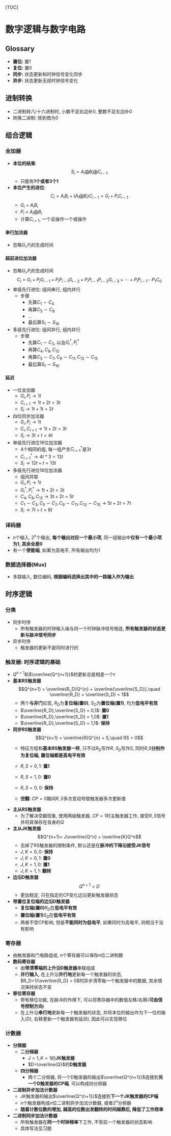 [TOC]
# 数字逻辑与数字电路
## Glossary
- **置位:** 置1
- **复位:** 置0
- **同步:** 状态更新和时钟信号变化同步
- **异步:** 状态更新无视时钟信号变化
## 进制转换
- 二进制转八/十六进制时, 小数不足右边补0, 整数不足左边补0
- 转换二进制: 除到商为0
## 组合逻辑
### 全加器
- **本位的结果**:
  $$S_i = A_i \bigoplus B_i \bigoplus C_{i-1}$$
  - 只能有**1个或者3个1**
- **本位产生的进位**:
$$C_i = A_iB_i + (A_i\bigoplus B_i) C_{i-1} = G_i + P_iC_{i-1}$$
  - $G_i$ = $A_i B_i$
  - $P_i$ = $A_i\bigoplus B_i$
  - 计算$C_{i+1}$, 一个且操作一个或操作
#### 串行加法器
- 忽略$G_i$,$P_i$的生成时间

#### 超前进位加法器
- 忽略$G_i$,$P_i$的生成时间
  $$C_i = G_i + P_iG_{i-1} + P_iP_{i-1}G_{i-2} + P_iP_{i-1}P_{i-2}G_{i-3}+\cdots+P_iP_{i-1}\cdots P_1C_0 $$
- 单级先行进位: 组间串行, 组内并行
  - 步骤
    - 先算$C_1\sim C_4$
    - 再算$C_5\sim C_8$
    - ...
    - 最后算$S_1\sim S_{16}$
- 多级先行进位: 组间并行, 组内并行
  - 步骤
    - 先算$C_1 \sim C_3$, 以及$G_i^*,P_i^*$
    - 再算$C_4,C_8,C_{12}$
    - 再算$C_5\sim C_7, C_9\sim C_{11}, C_{13}\sim C_{15}$
    - 最后算$S_1\sim S_{16}$
#### 延迟
- 一位全加器
  - $G_i,P_i\rightarrow 1t$
  - $C_{i+1}\rightarrow 1t+2t=3t$
  - $S_i\rightarrow 1t+1t=2t$
- 四位同步加法器
  - $G_i,P_i\rightarrow 1t$
  - $C_i,C_{i+1}\rightarrow 1t+2t = 3t$
  - $S_i\rightarrow 3t+t = 4t$
- 单级先行进位16位加法器
  - 4个相同的组, 每一组产生$C_{i+1}^*$是$3t$
  - $C_{i+1}^*\rightarrow 4t*3 = 12t$
  - $S_{i} \rightarrow 12t + t = 13t$
- 多级先行进位16位加法器
  - 组间并联
  - $G_i,P_i\rightarrow 1t$
  - $G_i^*,P_i^*\rightarrow 1t+2t = 3t$
  - $C_4,C_8,C_{12}\rightarrow 3t+2t=5t$
  - $C_1\sim C_3, C_5\sim C_7, C_9\sim C_{11},C_{13}\sim C_{15}\rightarrow 5t + 2t=7t$
  - $S_i\rightarrow 7t+t=8t$
### 译码器
- $n$个输入, $2^n$个输出, **每个输出对应一个最小项**, 同一组输出中**仅有一个最小项为1, 其余全是0**
- 有一个**使能端**, 如果为高电平, 所有输出均为1

### 数据选择器(Mux)
- 多路输入, 数位编码, **根据编码选择出其中的一路输入作为输出**

## 时序逻辑
### 分类
- 同步时序
  - 所有触发器的时钟输入端与同一个时钟脉冲信号相连, **所有触发器的状态更新与脉冲信号同步**
- 异步时序
  - 触发器的更新不是同时进行的
### 触发器: 时序逻辑的基础
- $Q^{n+1}$和$\overline{Q^{n+1}}$的更新总是相差一个$t$
- **基本RS触发器**
$$Q^{n+1} = \overline{R_D}Q^{n} + \overline{\overline{S_D}},\quad \overline{R_D} + \overline{S_D} = 1$$
  - 两个**与非门**实现, $R_D$为**复位端(置0)**, $S_D$为**置位端(置1)**, 均为**低电平有效**
  - $\overline{R_D},\overline{S_D} = 0,1$: **置0**
  - $\overline{R_D},\overline{S_D} = 1,0$: **置1**
  - $\overline{R_D},\overline{S_D} = 1,1$: **保持**
- **同步RS触发器**
$$Q^{n+1} = \overline{R}Q^{n} + S,\quad RS = 0$$
  - 特征方程和**基本RS触发器一样**, 只不过$R_D$写作$R$, $S_D$写作$S$, 同时$R$,$S$**分别作为复位端, 置位端都是高电平有效**
  - $R,S = 0,1$: **置1**
  - $R,S = 1,0$: **置0**
  - $R,S = 0,0$: **保持**
  
  - **空翻**: $CP = 0$期间$R,S$多次变动导致触发器多次更新值
- **主从RS触发器**
  - 为了解决空翻现象, 使用两级触发器, $CP=1$时主触发器工作, 接受$R,S$信号并将其保存在自身的$Q$
- **主从JK触发器**
$$Q^{n+1}= J\overline{Q^n} + \overline{K}Q^n$$
  - 去掉了RS触发器的限制条件, 默认还是在**脉冲的下降沿接受JK信号**
  - $J,K = 0,0$: **保持**
  - $J,K = 0,1$: **置0**
  - $J,K = 1,0$: **置1**
  - $J,K = 1,1$: **翻转**
- **边沿D触发器**
$$Q^{n+1} = D$$
  - 更加稳定, 只在指定的CP变化边沿更新触发器状态
- **带置位复位端的边沿D触发器**
  - **复位端(置0)**$R_D$在**低电平有效**
  - **置位端(置1)**$S_D$在**低电平有效**
  - 两者不受CP影响, 但是**不能同时为低电平**, 如果同时为高电平, 则相当于没有影响

### 寄存器
- 由触发器和门电路组成, $n$个寄存器可以保存$n$位二进制数
- **数码寄存器**
  - 由**带清零端的上升沿D触发器**串联组成
  - **并行输入**, 在上升沿**并行地**更新每一个触发器的状态,  $R_D=1/\overline{R_D} = 0$时异步清零每一个触发器中的数据, 其余情况保持状态不变
- **移位寄存器**
  - 带有移位功能, 在脉冲的作用下, 可以将寄存器中的数值左移/右移(**可由信号控制方向**)
  - 在上升沿**串行地**更新每一个触发器的状态, 并将本位的输出作为下一位的输入(D), 右移更新一个触发器有延迟$t$, 因此可以实现移位

### 计数器
- **分频器**
  - **二分频器**
    - $J=1,K=1$的**JK触发器**
    - $D=\overline{Q}$的**D触发器**
  - **四分频器**
    - 两个二分频器, 将一个D触发器的输出$\overline{Q^{n+1}}$连接到**另一个D触发器的CP端**, 可以构成四分频器
- **二进制异步加法计数器**
  - JK触发器的输出$\overline{Q^{n+1}}$连接到**下一个JK触发器的CP端**
  - $n$个触发器构成$n$位二进制异步加法计数器, 或者$2^n$分频器
  - **随着计数位数的增加, 越高的位数出发翻转的时间越靠后, 降低了工作效率**
- **二进制同步加法计数器**
  - 所有触发器在**同一个时钟频率**下工作, 不受前一个触发器的状态影响
  - 具体写法见习题